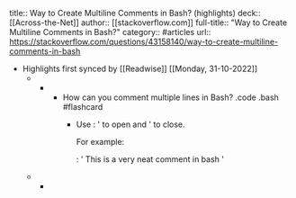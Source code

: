 title:: Way to Create Multiline Comments in Bash? (highlights)
deck:: [[Across-the-Net]]
author:: [[stackoverflow.com]]
full-title:: "Way to Create Multiline Comments in Bash?"
category:: #articles
url:: https://stackoverflow.com/questions/43158140/way-to-create-multiline-comments-in-bash

- Highlights first synced by [[Readwise]] [[Monday, 31-10-2022]]
	- -
		- How can you comment multiple lines in Bash? .code .bash #flashcard
			- Use : ' to open and ' to close.
			  
			  For example:
			  
			  : '
			  This is a
			  very neat comment
			  in bash
			  '
	- -